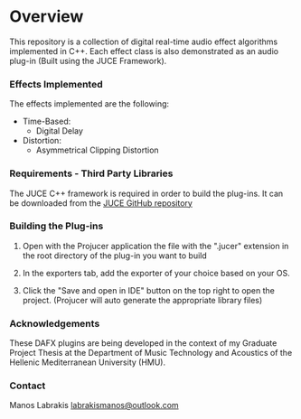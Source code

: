 # Overview
This repository is a collection of digital real-time audio effect algorithms implemented in C++. Each effect class is also demonstrated as an audio plug-in (Built using the JUCE Framework).

### Effects Implemented
The effects implemented are the following:
* Time-Based:
  * Digital Delay
* Distortion:
  * Asymmetrical Clipping Distortion

### Requirements -  Third Party Libraries
The JUCE C++ framework is required in order to build the plug-ins. It can be downloaded from the
[JUCE GitHub repository](https://github.com/juce-framework/JUCE)

### Building the Plug-ins
1. Open with the Projucer application the file with the ".jucer" extension in the root directory of the plug-in you want to build

2. In the exporters tab, add the exporter of your choice based on your OS.

3. Click the "Save and open in IDE" button on the top right to open the project. (Projucer will auto generate the appropriate library files)

### Acknowledgements
These DAFX plugins are being  developed in the context of my Graduate Project Thesis at the   Department of Music Technology and Acoustics of the Hellenic Mediterranean University (HMU).

### Contact
Manos Labrakis <labrakismanos@outlook.com>
